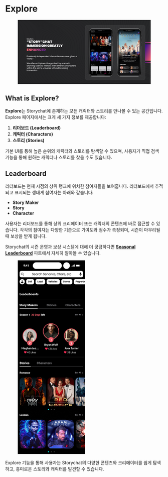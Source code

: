 # Explore

<figure><img src="../.gitbook/assets/image (5) (1).png" alt=""><figcaption></figcaption></figure>

## What is Explore?

**Explore**는 Storychat에 존재하는 모든 캐릭터와 스토리를 만나볼 수 있는 공간입니다. Explore 페이지에서는 크게 세 가지 정보를 제공합니다:

1. **리더보드 (Leaderboard)**
2. **캐릭터 (Characters)**
3. **스토리 (Stories)**

기본 UI를 통해 높은 순위의 캐릭터와 스토리를 탐색할 수 있으며, 사용자가 직접 검색 기능을 통해 원하는 캐릭터나 스토리를 찾을 수도 있습니다.



## Leaderboard

리더보드는 현재 시점의 상위 랭크에 위치한 참여자들을 보여줍니다. 리더보드에서 추적되고 표시되는 생태계 참여자는 아래와 같습니다:

* **Story Maker**
* **Story**
* **Character**

사용자는 리더보드를 통해 상위 크리에이터 또는 캐릭터의 콘텐츠에 바로 접근할 수 있습니다. 각각의 참여자는 다양한 기준으로 기여도와 점수가 측정되며, 시즌이 마무리될 때 보상을 받게 됩니다.

Storychat의 시즌 운영과 보상 시스템에 대해 더 궁금하다면 [**Seasonal Leaderboard**](../ecosystem/rewards/seasonal-leaderboard.md) 파트에서 자세히 알아볼 수 있습니다.



<figure><img src="../.gitbook/assets/image (6) (1).png" alt="" width="214"><figcaption></figcaption></figure>

Explore 기능을 통해 사용자는 Storychat의 다양한 콘텐츠와 크리에이터를 쉽게 탐색하고, 흥미로운 스토리와 캐릭터를 발견할 수 있습니다.
